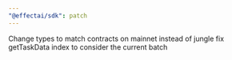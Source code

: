 ```yaml
---
"@effectai/sdk": patch
---
```


Change types to match contracts on mainnet instead of jungle
fix getTaskData index to consider the current batch

